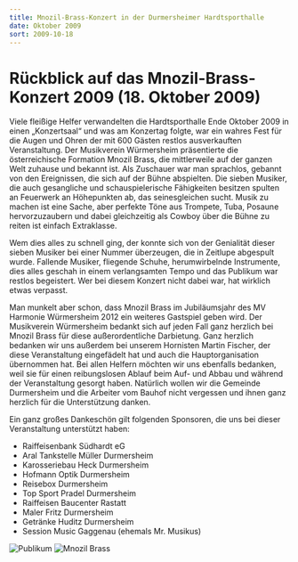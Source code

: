```yaml
---
title: Mnozil-Brass-Konzert in der Durmersheimer Hardtsporthalle
date: Oktober 2009
sort: 2009-10-18
---
```


Rückblick auf das Mnozil-Brass-Konzert 2009 (18. Oktober 2009)
==============================================================

Viele fleißige Helfer verwandelten die Hardtsporthalle Ende Oktober 2009 in einen „Konzertsaal“ und was am Konzertag folgte, war ein wahres Fest für die Augen und Ohren der mit 600 Gästen restlos ausverkauften Veranstaltung. Der Musikverein Würmersheim präsentierte die österreichische Formation Mnozil Brass, die mittlerweile auf der ganzen Welt zuhause und bekannt ist. Als Zuschauer war man sprachlos, gebannt von den Ereignissen, die sich auf der Bühne abspielten. Die sieben Musiker, die auch gesangliche und schauspielerische Fähigkeiten besitzen spulten an Feuerwerk an Höhepunkten ab, das seinesgleichen sucht. Musik zu machen ist eine Sache, aber perfekte Töne aus Trompete, Tuba, Posaune hervorzuzaubern und dabei gleichzeitig als Cowboy  über die Bühne zu reiten ist einfach Extraklasse. 

Wem dies alles zu schnell ging, der konnte sich von der Genialität dieser sieben Musiker bei einer Nummer überzeugen, die in Zeitlupe abgespult wurde. Fallende Musiker, fliegende Schuhe, herumwirbelnde Instrumente, dies alles geschah in einem verlangsamten Tempo und das Publikum war restlos begeistert. Wer bei diesem Konzert nicht dabei war, hat wirklich etwas verpasst.

Man munkelt aber schon, dass Mnozil Brass im Jubiläumsjahr des MV Harmonie Würmersheim 2012 ein weiteres Gastspiel geben wird. Der Musikverein Würmersheim bedankt sich auf jeden Fall ganz herzlich bei Mnozil Brass für diese außerordentliche Darbietung. Ganz herzlich bedanken wir uns außerdem bei unserem Hornisten Martin Fischer, der diese Veranstaltung eingefädelt hat und auch die Hauptorganisation übernommen hat. Bei allen Helfern möchten wir uns ebenfalls bedanken, weil sie für einen reibungslosen Ablauf beim Auf- und Abbau und während der Veranstaltung gesorgt haben. Natürlich wollen wir die Gemeinde Durmersheim und die Arbeiter vom Bauhof nicht vergessen und ihnen ganz herzlich für die Unterstützung danken.

Ein ganz großes Dankeschön gilt folgenden Sponsoren, die uns bei dieser Veranstaltung unterstützt haben:

 - Raiffeisenbank Südhardt eG
 - Aral Tankstelle Müller Durmersheim
 - Karosseriebau Heck Durmersheim
 - Hofmann Optik Durmersheim
 - Reisebox Durmersheim
 - Top Sport Pradel Durmersheim
 - Raiffeisen Baucenter Rastatt
 - Maler Fritz Durmersheim
 - Getränke Huditz Durmersheim
 - Session Music Gaggenau (ehemals Mr. Musikus)

![Publikum](/images/rueckblick/mnozil09_1.jpg)
![Mnozil Brass](/images/rueckblick/mnozil09_2.jpg)
